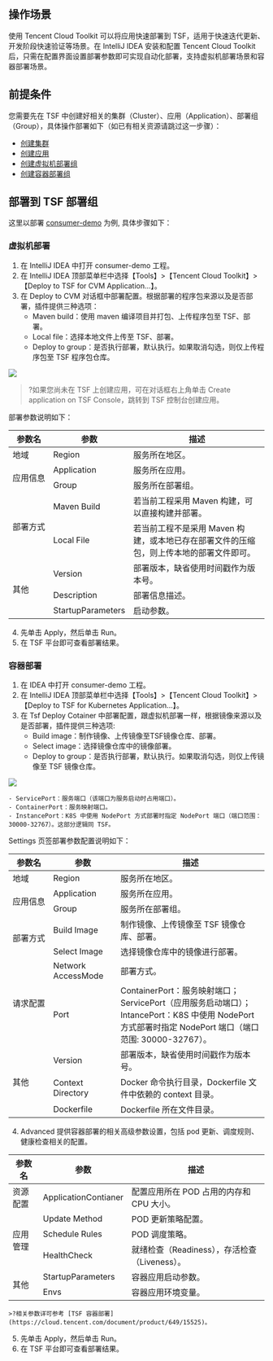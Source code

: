 ## 操作场景
使用 Tencent Cloud Toolkit 可以将应用快速部署到 TSF，适用于快速迭代更新、开发阶段快速验证等场景。在 IntelliJ IDEA 安装和配置 Tencent Cloud Toolkit 后，只需在配置界面设置部署参数即可实现自动化部署，支持虚拟机部署场景和容器部署场景。

## 前提条件

您需要先在 TSF 中创建好相关的集群（Cluster）、应用（Application）、部署组（Group），具体操作部署如下（如已有相关资源请跳过这一步骤）：
  - [创建集群](https://cloud.tencent.com/document/product/649/13684)
  - [创建应用](https://cloud.tencent.com/document/product/649/13686)
  - [创建虚拟机部署组](https://cloud.tencent.com/document/product/649/15524)
  - [创建容器部署组](https://cloud.tencent.com/document/product/649/15525)

## 部署到 TSF 部署组
这里以部署 [consumer-demo](https://github.com/tencentyun/tsf-simple-demo/tree/release/1.23.0-greenwich/consumer-demo) 为例, 具体步骤如下：

### 虚拟机部署
1. 在 IntelliJ IDEA 中打开 consumer-demo 工程。
2. 在 IntelliJ IDEA 顶部菜单栏中选择【Tools】>【Tencent Cloud Toolkit】>【Deploy to TSF for CVM Application...】。
3. 在 Deploy to CVM 对话框中部署配置。根据部署的程序包来源以及是否部署，插件提供三种选项：
   - Maven build：使用 maven 编译项目并打包、上传程序包至 TSF、部署。
   - Local file：选择本地文件上传至 TSF、部署。
   - Deploy to group：是否执行部署，默认执行。如果取消勾选，则仅上传程序包至 TSF 程序包仓库。
 
 ![](https://main.qcloudimg.com/raw/5dbef71c07478f3ec9e8e7871b935b14.png)
>?如果您尚未在 TSF 上创建应用，可在对话框右上角单击 Create application on TSF Console，跳转到 TSF 控制台创建应用。

部署参数说明如下：

<table>
<tr>
<th>参数名</th>
<th>参数</th>
<th>描述</th>
</tr>
<tbody><tr>
<td>地域</td>
<td>Region</td>
<td>服务所在地区。</td>
</tr>
<tr>
<td rowspan="2"><nobr>应用信息</nobr></td>
<td>Application</td>
<td>服务所在应用。</td>
</tr>
<tr>
<td>Group</td>
<td>服务所在部署组。</td>
</tr>
<tr>
<td rowspan="2">部署方式</td>
<td>Maven Build</td>
<td>若当前工程采用 Maven 构建，可以直接构建并部署。</td>
</tr>
<tr>
<td>Local File</td>
<td>若当前工程不是采用 Maven 构建，或本地已存在部署文件的压缩包，则上传本地的部署文件即可。</td>
</tr>
<tr>
<td rowspan="3">其他</td>
<td>Version</td>
<td>部署版本，缺省使用时间戳作为版本号。</td>
</tr>
<tr>
<td>Description</td>
<td>部署信息描述。</td>
</tr>
<tr>
<td>StartupParameters</td>
<td>启动参数。</td>
</tr>
</tbody></table>

4. 先单击 Apply，然后单击 Run。
5. 在 TSF 平台即可查看部署结果。

### 容器部署

1. 在 IDEA 中打开 consumer-demo 工程。
2. 在 IntelliJ IDEA 顶部菜单栏中选择【Tools】>【Tencent Cloud Toolkit】>【Deploy to TSF for Kubernetes Application...】。
3. 在 Tsf Deploy Cotainer 中部署配置，跟虚拟机部署一样，根据镜像来源以及是否部署，插件提供三种选项:
   - Build image：制作镜像、上传镜像至TSF镜像仓库、部署。
   - Select image：选择镜像仓库中的镜像部署。
   - Deploy to group：是否执行部署，默认执行。如果取消勾选，则仅上传镜像至 TSF 镜像仓库。

 ![](https://main.qcloudimg.com/raw/a6de14f0ced5ddfc477bb2c9d881c8d1.png)

	- ServicePort：服务端口（该端口为服务启动时占用端口）。
	- ContainerPort：服务映射端口。
	- InstancePort：K8S 中使用 NodePort 方式部署时指定 NodePort 端口（端口范围：30000-32767）。这部分逻辑同 TSF。

Settings 页签部署参数配置说明如下：
<table>
<thead>
<tr>
<th>参数名</th>
<th>参数</th>
<th>描述</th>
</tr>
</thead>
<tbody><tr>
<td>地域</td>
<td>Region</td>
<td>服务所在地区。</td>
</tr>
<tr>
<td rowspan="2"><nobr>应用信息</nobr></td>
<td>Application</td>
<td>服务所在应用。</td>
</tr>
<tr>
<td>Group</td>
<td>服务所在部署组。</td>
</tr>
<tr>
<td rowspan="2">部署方式</td>
<td>Build Image</td>
<td>制作镜像、上传镜像至 TSF 镜像仓库、部署。</td>
</tr>
<tr>
<td>Select Image</td>
<td>选择镜像仓库中的镜像进行部署。</td>
</tr>
<tr>
<td rowspan="2">请求配置</td>
<td>Network AccessMode</td>
<td>部署方式。</td>
</tr>
<tr>
<td>Port</td>
<td>ContainerPort：服务映射端口；ServicePort（应用服务启动端口）；<br>IntancePort：K8S 中使用 NodePort 方式部署时指定 NodePort 端口（端口范围: 30000-32767）。</td>
</tr>
<tr>
<td rowspan="3">其他</td>
<td>Version</td>
<td>部署版本，缺省使用时间戳作为版本号。</td>
</tr>
<tr>
<td>Context Directory</td>
<td>Docker 命令执行目录，Dockerfile 文件中依赖的 context 目录。</td>
</tr>
<tr>
<td>Dockerfile</td>
<td>Dockerfile 所在文件目录。</td>
</tr>
</tbody></table>

4. Advanced 提供容器部署的相关高级参数设置，包括 pod 更新、调度规则、健康检查相关的配置。
<table>
<thead>
<tr>
<th>参数名</th>
<th>参数</th>
<th>描述</th>
</tr>
</thead>
<tbody><tr>
<td>资源配置</td>
<td>ApplicationContianer</td>
<td>配置应用所在 POD 占用的内存和 CPU 大小。</td>
</tr>
<tr>
<td rowspan="3">应用管理</td>
<td>Update Method</td>
<td>POD 更新策略配置。</td>
</tr>
<tr>
<td>Schedule Rules</td>
<td>POD 调度策略。</td>
</tr>
<tr>
<td>HealthCheck</td>
<td>就绪检查（Readiness），存活检查（Liveness）。</td>
</tr>
<tr>
<td rowspan="2">其他</td>
<td>StartupParameters</td>
<td>容器应用启动参数。</td>
</tr>
<tr>
<td>Envs</td>
<td>容器应用环境变量。</td>
</tr>
</tbody></table>

	>?相关参数详可参考 [TSF 容器部署](https://cloud.tencent.com/document/product/649/15525)。

5. 先单击 Apply，然后单击 Run。
6. 在 TSF 平台即可查看部署结果。
